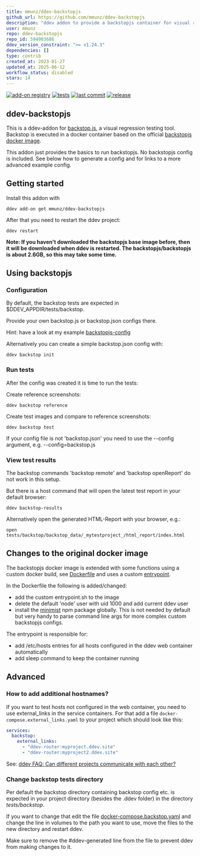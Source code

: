 ```yaml
---
title: mmunz/ddev-backstopjs
github_url: https://github.com/mmunz/ddev-backstopjs
description: "ddev addon to provide a backstopjs container for visual regression testing"
user: mmunz
repo: ddev-backstopjs
repo_id: 594003686
ddev_version_constraint: ">= v1.24.3"
dependencies: []
type: contrib
created_at: 2023-01-27
updated_at: 2025-06-12
workflow_status: disabled
stars: 14
---
```


[![add-on registry](https://img.shields.io/badge/DDEV-Add--on_Registry-blue)](https://addons.ddev.com)
[![tests](https://github.com/mmunz/ddev-backstopjs/actions/workflows/tests.yml/badge.svg)](https://github.com/mmunz/ddev-backstopjs/actions/workflows/tests.yml)
[![last commit](https://img.shields.io/github/last-commit/mmunz/ddev-backstopjs)](https://github.com/mmunz/ddev-backstopjs/commits)
[![release](https://img.shields.io/github/v/release/mmunz/ddev-backstopjs)](https://github.com/mmunz/ddev-backstopjs/releases/latest)

## ddev-backstopjs

This is a ddev-addon for [backstop.js](https://github.com/garris/BackstopJS), a visual regression testing tool.
Backstop is executed in a docker container based on the official [backstopjs docker image](https://hub.docker.com/r/backstopjs/backstopjs).

This addon just provides the basics to run backstopjs. No backstopjs config is included. See below how to generate a
config and for links to a more advanced example config.

## Getting started

Install this addon with

```shell
ddev add-on get mmunz/ddev-backstopjs
```

After that you need to restart the ddev project:

```shell
ddev restart
```

**Note: If you haven't downloaded the backstopjs base image before, then it will be downloaded when ddev is restarted.
The backstopjs/backstopjs is about 2.6GB, so this may take some time.**


## Using backstopjs

### Configuration

By default, the backstop tests are expected in $DDEV_APPDIR/tests/backstop.

Provide your own backstop.js or backstop.json configs there.

Hint: have a look at my example [backstopjs-config](https://github.com/mmunz/backstopjs-config)

Alternatively you can create a simple backstop.json config with:

```shell
ddev backstop init
```

### Run tests

After the config was created it is time to run the tests:

Create reference screenshots:

```shell
ddev backstop reference
```

Create test images and compare to reference screenshots:

```shell
ddev backstop test
```

If your config file is not 'backstop.json' you need to use the --config argument, e.g. --config=backstop.js

### View test results

The backstop commands 'backstop remote' and 'backstop openReport' do not work in this setup.

But there is a host command that will open the latest test report in your default browser:

```shell
ddev backstop-results
```

Alternatively open the generated HTML-Report with your browser, e.g.:

```shell
open tests/backstop/backstop_data/_mytestproject_/html_report/index.html
```

## Changes to the original docker image

The backstopjs docker image is extended with some functions using a custom docker build, see [Dockerfile](https://github.com/mmunz/ddev-backstopjs/blob/main/backstopBuild/Dockerfile)
and uses a custom [entrypoint](https://github.com/mmunz/ddev-backstopjs/blob/main/backstopBuild/entrypoint.sh).

In the Dockerfile the following is added/changed:

- add the custom entrypoint.sh to the image
- delete the default 'node' user with uid 1000 and add current ddev user
- install the [minimist](https://www.npmjs.com/package/minimist) npm package globally. This is not needed by default
  but very handy to parse command line args for more complex custom backstopjs configs.

The entrypoint is responsible for:

- add /etc/hosts entries for all hosts configured in the ddev web container automatically
- add sleep command to keep the container running

## Advanced

### How to add additional hostnames?

If you want to test hosts not configured in the web container, you need to use external_links in the service containers.
For that add a file `docker-compose.external_links.yaml` to your project which should look like this:

```yaml
services:
  backstop:
    external_links:
      - "ddev-router:myproject.ddev.site"
      - "ddev-router:myproject2.ddev.site"
```

See: [ddev FAQ: Can different projects communicate with each other?](https://ddev.readthedocs.io/en/latest/users/usage/faq/#features-requirements)


### Change backstop tests directory
Per default the backstop directory containing backstop config etc. is expected in your project directory (besides the
.ddev folder) in the directory *tests/backstop*.

If you want to change that edit the file [docker-compose.backstop.yaml](https://github.com/mmunz/ddev-backstopjs/blob/main/docker-compose.backstop.yaml) and
change the line in volumes to the path you want to use, move the files to the new directory and restart ddev.

Make sure to remove the #ddev-generated line from the file to prevent ddev from making changes to it.
